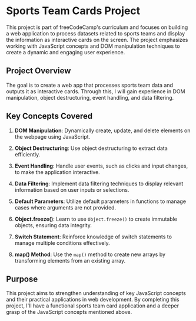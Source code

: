 # Sports Team Cards Project

This project is part of freeCodeCamp's curriculum and focuses on building a web application to process datasets related to sports teams and display the information as interactive cards on the screen. The project emphasizes working with JavaScript concepts and DOM manipulation techniques to create a dynamic and engaging user experience.

## Project Overview

The goal is to create a web app that processes sports team data and outputs it as interactive cards. Through this, I will gain experience in DOM manipulation, object destructuring, event handling, and data filtering.

## Key Concepts Covered

1. **DOM Manipulation**: Dynamically create, update, and delete elements on the webpage using JavaScript.
   
2. **Object Destructuring**: Use object destructuring to extract data efficiently.
   
3. **Event Handling**: Handle user events, such as clicks and input changes, to make the application interactive.

4. **Data Filtering**: Implement data filtering techniques to display relevant information based on user inputs or selections.

5. **Default Parameters**: Utilize default parameters in functions to manage cases where arguments are not provided.

6. **Object.freeze()**: Learn to use `Object.freeze()` to create immutable objects, ensuring data integrity.

7. **Switch Statement**: Reinforce knowledge of switch statements to manage multiple conditions effectively.

8. **map() Method**: Use the `map()` method to create new arrays by transforming elements from an existing array.

## Purpose

This project aims to strengthen understanding of key JavaScript concepts and their practical applications in web development. By completing this project, I'll have a functional sports team card application and a deeper grasp of the JavaScript concepts mentioned above.
